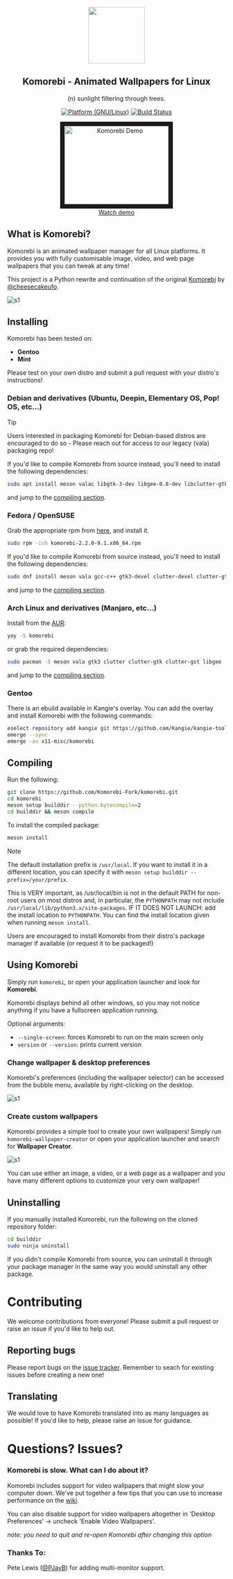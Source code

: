 <p align="center"><img src="https://raw.githubusercontent.com/Komorebi-Fork/komorebi/master/screenshots/komorebi-icon.png" width="130"></p>
<h2 align="center">Komorebi - Animated Wallpapers for Linux</h2>
<p align="center">(n) sunlight filtering through trees.</p>

<p align="center">
	<a href="http://www.kernel.org"><img alt="Platform (GNU/Linux)" src="https://img.shields.io/badge/platform-GNU/Linux-blue.svg"></a>
	<a href="https://travis-ci.org/Komorebi-Fork/komorebi"><img alt="Build Status" src="https://travis-ci.org/Komorebi-Fork/komorebi.svg?branch=master"></a>
</p>

<p align="center">
<a href="http://www.youtube.com/watch?feature=player_embedded&v=NvfRy5qMsos
" target="_blank"><img src="http://img.youtube.com/vi/NvfRy5qMsos/0.jpg"
alt="Komorebi Demo" width="240" height="180" border="10" /><br>Watch demo</a>
</p>

## What is Komorebi?

Komorebi is an animated wallpaper manager for all Linux platforms.
It provides you with fully customisable image, video, and web page wallpapers that you can tweak at any time!

This project is a Python rewrite and continuation of the original [Komorebi](https://github.com/cheesecakeufo/komorebi) by [@cheesecakeufo](https://github.com/cheesecakeufo).

![s1](https://raw.githubusercontent.com/Komorebi-Fork/komorebi/master/screenshots/collage.jpg)

## Installing

Komorebi has been tested on:

- **Gentoo**
- **Mint**

Please test on your own distro and submit a pull request with your distro's instructions!

### Debian and derivatives (Ubuntu, Deepin, Elementary OS, Pop! OS, etc...)

> [!TIP]
> Users interested in packaging Komorebi for Debian-based distros are encouraged to do so - Please reach out for access to our legacy (vala) packaging repo!

If you'd like to compile Komorebi from source instead, you'll need to install the following dependencies:

```bash
sudo apt install meson valac libgtk-3-dev libgee-0.8-dev libclutter-gtk-1.0-dev libclutter-1.0-dev libwebkit2gtk-4.0-dev libclutter-gst-3.0-dev
```

and jump to the [compiling section](#compiling).

### Fedora / OpenSUSE

Grab the appropriate rpm from [here](https://build.opensuse.org/package/show/home%3ANNowakowski/Komorebi-Fork), and install it.

```bash
sudo rpm -ivh komorebi-2.2.0-9.1.x86_64.rpm
```

If you'd like to compile Komorebi from source instead, you'll need to install the following dependencies:

```bash
sudo dnf install meson vala gcc-c++ gtk3-devel clutter-devel clutter-gtk-devel clutter-gst3-devel webkit2gtk3-devel libgee-devel gstreamer1-libav
```

and jump to the [compiling section](#compiling).

### Arch Linux and derivatives (Manjaro, etc...)

Install from the [AUR](https://aur.archlinux.org/packages/komorebi/):

```bash
yay -S komorebi
```

or grab the required dependencies:

```bash
sudo pacman -S meson vala gtk3 clutter clutter-gtk clutter-gst libgee
```

and jump to the [compiling section](#compiling).

### Gentoo

There is an ebuild available in Kangie's overlay. You can add the overlay and install Komorebi with the following commands:

```bash
eselect repository add kangie git https://github.com/Kangie/kangie-tools.git
emerge --sync
emerge -av x11-misc/komorebi
```

## Compiling

Run the following:

```bash
git clone https://github.com/Komorebi-Fork/komorebi.git
cd komorebi
meson setup builddir --python.bytecompile=2
cd builddir && meson compile
```

To install the compiled package:

```bash
meson install
```

> [!NOTE]
> The default installation prefix is `/usr/local`. If you want to install it in a different location, you can specify it with `meson setup builddir --prefix=/your/prefix`.
>
> This is VERY important, as /usr/local/bin is not in the default PATH for non-root users on most distros and, in particular, the `PYTHONPATH` may not include `/usr/local/lib/python3.x/site-packages`.
> IF IT DOES NOT LAUNCH: add the install location to `PYTHONPATH`. You can find the install location given when running `meson install`. 

Users are encouraged to install Komorebi from their distro's package manager if available (or request it to be packaged!)

## Using Komorebi

Simply run `komorebi`, or open your application launcher and look for **Komorebi**.

Komorebi displays behind all other windows, so you may not notice anything if you have a fullscreen application running.

Optional arguments:

- `--single-screen`: forces Komorebi to run on the main screen only
- `version` or `--version`: prints current version

### Change wallpaper & desktop preferences

Komorebi's preferences (including the wallpaper selector) can be accessed from the bubble menu, available by right-clicking on the desktop.

![s1](https://raw.githubusercontent.com/Komorebi-Fork/komorebi/master/screenshots/preferences.jpg)

### Create custom wallpapers

Komorebi provides a simple tool to create your own wallpapers! Simply run `komorebi-wallpaper-creator` or open your application launcher and search for **Wallpaper Creator**.

![s1](https://raw.githubusercontent.com/Komorebi-Fork/komorebi/master/screenshots/wallpaper_creator.jpg)

You can use either an image, a video, or a web page as a wallpaper and you have many different options to customize your very own wallpaper!

## Uninstalling

If you manually installed Komorebi, run the following on the cloned repository folder:

```bash
cd builddir
sudo ninja uninstall
```

If you didn't compile Komorebi from source, you can uninstall it through your package manager in the same way you would uninstall any other package.

# Contributing

We welcome contributions from everyone! Please submit a pull request or raise an issue if you'd like to help out.

## Reporting bugs

Please report bugs on the [issue tracker](https://github.com/Komorebi-Fork/komorebi/issues). Remember to seach for existing issues before creating a new one!

## Translating

We would love to have Komorebi translated into as many languages as possible! If you'd like to help, please raise an issue for guidance.

# Questions? Issues?

### Komorebi is slow. What can I do about it?

Komorebi includes support for video wallpapers that might slow your computer down. We've put together a few tips that you can use to increase performance on the [wiki](https://github.com/Komorebi-Fork/komorebi/wiki/Improve-video-wallpapers-performance).

You can also disable support for video wallpapers altogether in 'Desktop Preferences' → uncheck 'Enable Video Wallpapers'.

_note: you need to quit and re-open Komorebi after changing this option_

### Thanks To:

Pete Lewis ([@PJayB](https://github.com/PJayB)) for adding multi-monitor support.
